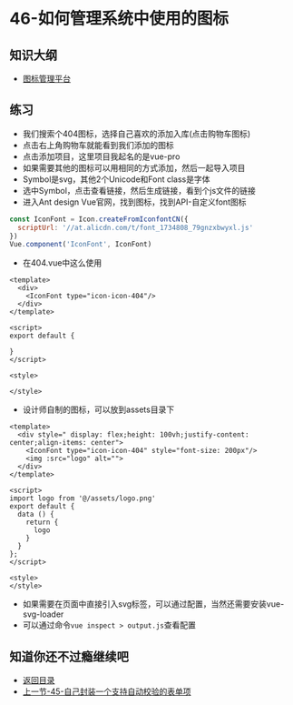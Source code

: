 # 46-如何管理系统中使用的图标

## 知识大纲

* [图标管理平台](https://www.iconfont.cn/)

## 练习

* 我们搜索个404图标，选择自己喜欢的添加入库(点击购物车图标)
* 点击右上角购物车就能看到我们添加的图标
* 点击添加项目，这里项目我起名的是vue-pro
* 如果需要其他的图标可以用相同的方式添加，然后一起导入项目
* Symbol是svg，其他2个Unicode和Font class是字体
* 选中Symbol，点击查看链接，然后生成链接，看到个js文件的链接
* 进入Ant design Vue官网，找到图标，找到API-自定义font图标
```js
const IconFont = Icon.createFromIconfontCN({
  scriptUrl: '//at.alicdn.com/t/font_1734808_79gnzxbwyxl.js'
})
Vue.component('IconFont', IconFont)
```
* 在404.vue中这么使用
```vue
<template>
  <div>
    <IconFont type="icon-icon-404"/>
  </div>
</template>

<script>
export default {

}
</script>

<style>

</style>
```

* 设计师自制的图标，可以放到assets目录下
```vue
<template>
  <div style=" display: flex;height: 100vh;justify-content: center;align-items: center">
    <IconFont type="icon-icon-404" style="font-size: 200px"/>
    <img :src="logo" alt="">
  </div>
</template>

<script>
import logo from '@/assets/logo.png'
export default {
  data () {
    return {
      logo
    }
  }
};
</script>

<style>
</style>
```

* 如果需要在页面中直接引入svg标签，可以通过配置，当然还需要安装vue-svg-loader
* 可以通过命令`vue inspect > output.js`查看配置

## 知道你还不过瘾继续吧       

* [返回目录](../../README.md)
* [上一节-45-自己封装一个支持自动校验的表单项](../03-实战篇/45-自己封装一个支持自动校验的表单项.md)